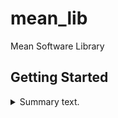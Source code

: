 # mean_lib

Mean Software Library

## Getting Started

<details>
<summary>Summary text.</summary>
<code style="white-space:nowrap;">Hello World, how is it going?</code>
</details>
